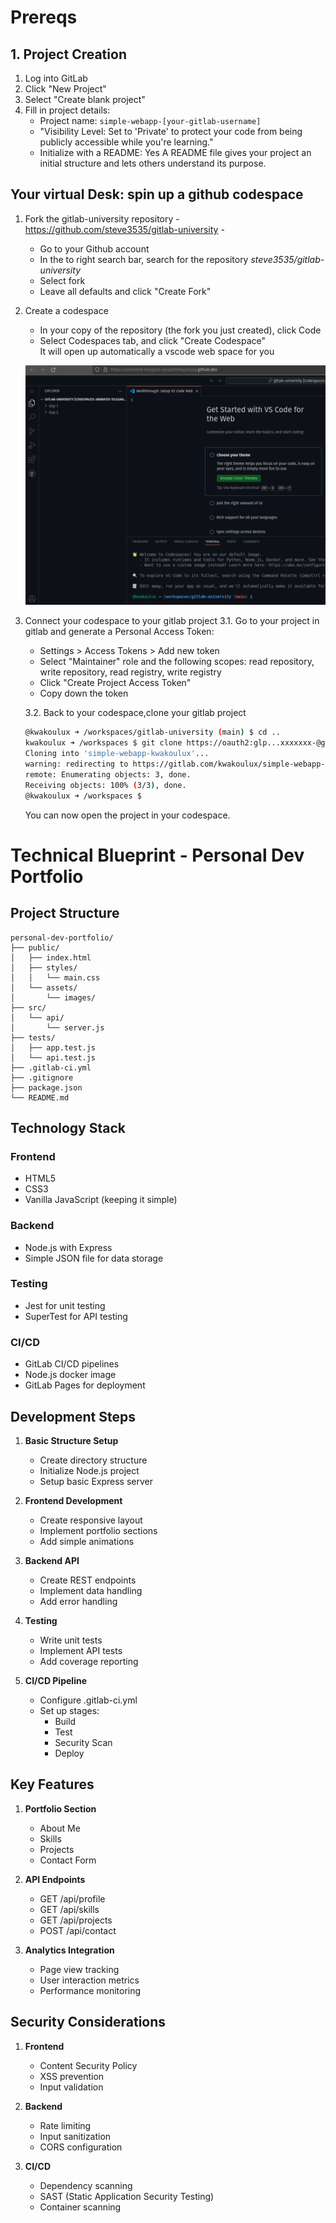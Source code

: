 # Prereqs

## 1. Project Creation
1. Log into GitLab
2. Click "New Project"
3. Select "Create blank project"
4. Fill in project details:
   - Project name: `simple-webapp-[your-gitlab-username]`
   - "Visibility Level: Set to 'Private' to protect your code from being publicly accessible while you're learning."  
   - Initialize with a README: Yes
     A README file gives your project an initial structure and lets others understand its purpose.  

## Your virtual Desk: spin up a github codespace
1. Fork the gitlab-university repository - https://github.com/steve3535/gitlab-university -
   * Go to your Github account
   * In the to right search bar, search for the repository *steve3535/gitlab-university*
   * Select fork
   * Leave all defaults and click "Create Fork"
2. Create a codespace
   * In your copy of the repository (the fork you just created), click Code
   * Select Codespaces tab, and click "Create Codespace"  
   It will open up automatically a vscode web space for you <br />

   ![sample](sample-codespace.png)   

3. Connect your codespace to your gitlab project
   3.1. Go to your project in gitlab and generate a Personal Access Token:
     * Settings > Access Tokens > Add new token
     * Select "Maintainer" role and the following scopes: read repository, write repository, read registry, write registry
     * Click "Create Project Access Token"
     * Copy down the token
   
   3.2. Back to your codespace,clone your gitlab project
     ```bash
     @kwakoulux ➜ /workspaces/gitlab-university (main) $ cd ..
     kwakoulux ➜ /workspaces $ git clone https://oauth2:glp...xxxxxxx-@gitlab.com/kwakoulux/simple-webapp-kwakoulux
     Cloning into 'simple-webapp-kwakoulux'...
     warning: redirecting to https://gitlab.com/kwakoulux/simple-webapp-kwakoulux.git/
     remote: Enumerating objects: 3, done.
     Receiving objects: 100% (3/3), done.
     @kwakoulux ➜ /workspaces $
     ```   
   You can now open the project in your codespace.  
 
# Technical Blueprint - Personal Dev Portfolio

## Project Structure

```
personal-dev-portfolio/
├── public/
│   ├── index.html
│   ├── styles/
│   │   └── main.css
│   └── assets/
│       └── images/
├── src/
│   └── api/
│       └── server.js
├── tests/
│   ├── app.test.js
│   └── api.test.js
├── .gitlab-ci.yml
├── .gitignore
├── package.json
└── README.md
```

## Technology Stack

### Frontend
- HTML5
- CSS3
- Vanilla JavaScript (keeping it simple)

### Backend
- Node.js with Express
- Simple JSON file for data storage

### Testing
- Jest for unit testing
- SuperTest for API testing

### CI/CD
- GitLab CI/CD pipelines
- Node.js docker image
- GitLab Pages for deployment

## Development Steps

1. **Basic Structure Setup**
   - Create directory structure
   - Initialize Node.js project
   - Setup basic Express server

2. **Frontend Development**
   - Create responsive layout
   - Implement portfolio sections
   - Add simple animations

3. **Backend API**
   - Create REST endpoints
   - Implement data handling
   - Add error handling

4. **Testing**
   - Write unit tests
   - Implement API tests
   - Add coverage reporting

5. **CI/CD Pipeline**
   - Configure .gitlab-ci.yml
   - Set up stages:
     - Build
     - Test
     - Security Scan
     - Deploy

## Key Features

1. **Portfolio Section**
   - About Me
   - Skills
   - Projects
   - Contact Form

2. **API Endpoints**
   - GET /api/profile
   - GET /api/skills
   - GET /api/projects
   - POST /api/contact

3. **Analytics Integration**
   - Page view tracking
   - User interaction metrics
   - Performance monitoring

## Security Considerations

1. **Frontend**
   - Content Security Policy
   - XSS prevention
   - Input validation

2. **Backend**
   - Rate limiting
   - Input sanitization
   - CORS configuration

3. **CI/CD**
   - Dependency scanning
   - SAST (Static Application Security Testing)
   - Container scanning
